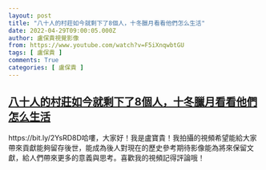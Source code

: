 ```yaml
---
layout: post
title: "八十人的村莊如今就剩下了8個人，十冬臘月看看他們怎么生活"
date: 2022-04-29T09:00:05.000Z
author: 盧保貴視覺影像
from: https://www.youtube.com/watch?v=F5iXnqwbtGU
tags: [ 盧保貴 ]
comments: True
categories: [ 盧保貴 ]
---
```

<!--1651222805000-->
[八十人的村莊如今就剩下了8個人，十冬臘月看看他們怎么生活](https://www.youtube.com/watch?v=F5iXnqwbtGU)
------

<div>
https://bit.ly/2YsRD8D哈嘍，大家好！我是盧寶貴！我拍攝的視頻希望能給大家帶來貢獻能夠留存後世，能成為後人對現在的歷史參考期待影像能為將來保留文獻，給人們帶來更多的意義與思考。喜歡我的視頻記得評論哦！
</div>
